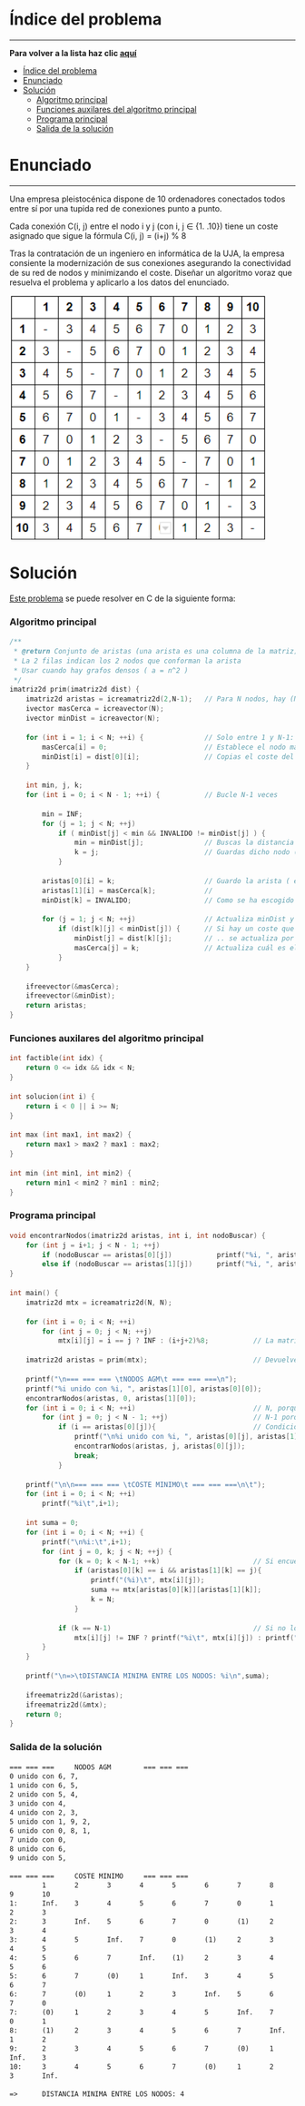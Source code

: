 # Índice del problema

***

**Para volver a la lista haz clic [aquí](./Index.md)**

<!-- TOC -->
* [Índice del problema](#índice-del-problema)
* [Enunciado](#enunciado)
* [Solución](#solución)
    * [Algoritmo principal](#algoritmo-principal)
    * [Funciones auxilares del algoritmo principal](#funciones-auxilares-del-algoritmo-principal)
    * [Programa principal](#programa-principal)
    * [Salida de la solución](#salida-de-la-solución)
<!-- TOC -->

# Enunciado

***

Una empresa pleistocénica dispone de 10 ordenadores conectados todos
entre sí por una tupida red de conexiones punto a punto. 

Cada conexión C(i, j) entre el nodo i y j (con i, j ∈ {1. .10}) tiene un coste asignado que sigue la fórmula
C(i, j) = (i+j) % 8

Tras la contratación de un ingeniero en informática de la UJA, la 
empresa consiente la modernización de sus conexiones asegurando la
conectividad de su red de nodos y minimizando el coste. Diseñar un
algoritmo voraz que resuelva el problema y aplicarlo a los datos del enunciado.

![descripcion](./relacion3.png "titulo")


# Solución
[Este problema](#enunciado) se puede resolver en C de la siguiente forma:

### Algoritmo principal

```c
/**
 * @return Conjunto de aristas (una arista es una columna de la matriz)
 * La 2 filas indican los 2 nodos que conforman la arista
 * Usar cuando hay grafos densos ( a = n^2 )
 */
imatriz2d prim(imatriz2d dist) {
    imatriz2d aristas = icreamatriz2d(2,N-1);   // Para N nodos, hay (N-1) aristas
    ivector masCerca = icreavector(N);
    ivector minDist = icreavector(N);
  
    for (int i = 1; i < N; ++i) {               // Solo entre 1 y N-1: el 0 no tiene sentido (el mismo nodo)
        masCerca[i] = 0;                        // Establece el nodo más cercano
        minDist[i] = dist[0][i];                // Copias el coste del primer nodo (el 0)
    }
  
    int min, j, k;
    for (int i = 0; i < N - 1; ++i) {           // Bucle N-1 veces

        min = INF;
        for (j = 1; j < N; ++j)
            if ( minDist[j] < min && INVALIDO != minDist[j] ) {
                min = minDist[j];               // Buscas la distancia mínima para el nodo actual
                k = j;                          // Guardas dicho nodo (k)
            }
    
        aristas[0][i] = k;                      // Guardo la arista ( el par de nodos {k, masCerca[k]} )
        aristas[1][i] = masCerca[k];            //
        minDist[k] = INVALIDO;                  // Como se ha escogido la arista, invalidamos la distancia para k
    
        for (j = 1; j < N; ++j)                 // Actualiza minDist y masCerca para la siguiente iteracion
            if (dist[k][j] < minDist[j]) {      // Si hay un coste que es menor al supuesto ..
                minDist[j] = dist[k][j];        // .. se actualiza por el nuevo mínimo
                masCerca[j] = k;                // Actualiza cuál es el nodo más cercano, que es k
            }
    }
  
    ifreevector(&masCerca);
    ifreevector(&minDist);
    return aristas;
}
```

### Funciones auxilares del algoritmo principal

````c
int factible(int idx) {
    return 0 <= idx && idx < N;
}

int solucion(int i) {
    return i < 0 || i >= N;
}

int max (int max1, int max2) {
    return max1 > max2 ? max1 : max2;
}

int min (int min1, int min2) {
    return min1 < min2 ? min1 : min2;
}
````

### Programa principal

````c
void encontrarNodos(imatriz2d aristas, int i, int nodoBuscar) {
    for (int j = i+1; j < N - 1; ++j)
        if (nodoBuscar == aristas[0][j])           printf("%i, ", aristas[1][j]);
        else if (nodoBuscar == aristas[1][j])      printf("%i, ", aristas[0][j]);
}

int main() {
    imatriz2d mtx = icreamatriz2d(N, N);

    for (int i = 0; i < N; ++i)
        for (int j = 0; j < N; ++j)
            mtx[i][j] = i == j ? INF : (i+j+2)%8;           // La matriz de adyacencias tiene longitudes mayores o iguales a 0

    imatriz2d aristas = prim(mtx);                          // Devuelve una matriz de dimensiones 2 filas y (N-1) columnas

    printf("\n=== === === \tNODOS AGM\t === === ===\n"); 
    printf("%i unido con %i, ", aristas[1][0], aristas[0][0]);
    encontrarNodos(aristas, 0, aristas[1][0]);
    for (int i = 0; i < N; ++i)                             // N, porque es para todos los nodos
        for (int j = 0; j < N - 1; ++j)                     // N-1 porque recorre las aristas
            if (i == aristas[0][j]){                        // Condición: Mostrar las aristas ordenadas (usando i)
                printf("\n%i unido con %i, ", aristas[0][j], aristas[1][j]);
                encontrarNodos(aristas, j, aristas[0][j]);
                break;
            }

    printf("\n\n=== === === \tCOSTE MINIMO\t === === ===\n\t"); 
    for (int i = 0; i < N; ++i)
        printf("%i\t",i+1);

    int suma = 0;
    for (int i = 0; i < N; ++i) {
        printf("\n%i:\t",i+1);
        for (int j = 0, k; j < N; ++j) {
            for (k = 0; k < N-1; ++k)                       // Si encuentra una arista del AGM, se marca entre paréntesis
                if (aristas[0][k] == i && aristas[1][k] == j){
                    printf("(%i)\t", mtx[i][j]);
                    suma += mtx[aristas[0][k]][aristas[1][k]];
                    k = N;
                }

            if (k == N-1)                                   // Si no lo encuentra, muestra el dato tal cual
                mtx[i][j] != INF ? printf("%i\t", mtx[i][j]) : printf("Inf.\t");
        }
    }

    printf("\n=>\tDISTANCIA MINIMA ENTRE LOS NODOS: %i\n",suma);

    ifreematriz2d(&aristas);
    ifreematriz2d(&mtx);
    return 0;
}
````

### Salida de la solución

```
=== === ===     NODOS AGM        === === ===
0 unido con 6, 7,
1 unido con 6, 5,
2 unido con 5, 4,
3 unido con 4,
4 unido con 2, 3,
5 unido con 1, 9, 2,
6 unido con 0, 8, 1,
7 unido con 0,
8 unido con 6,
9 unido con 5,

=== === ===     COSTE MINIMO     === === ===
        1       2       3       4       5       6       7       8       9       10
1:      Inf.    3       4       5       6       7       0       1       2       3
2:      3       Inf.    5       6       7       0       (1)     2       3       4
3:      4       5       Inf.    7       0       (1)     2       3       4       5
4:      5       6       7       Inf.    (1)     2       3       4       5       6
5:      6       7       (0)     1       Inf.    3       4       5       6       7
6:      7       (0)     1       2       3       Inf.    5       6       7       0
7:      (0)     1       2       3       4       5       Inf.    7       0       1
8:      (1)     2       3       4       5       6       7       Inf.    1       2
9:      2       3       4       5       6       7       (0)     1       Inf.    3
10:     3       4       5       6       7       (0)     1       2       3       Inf.

=>      DISTANCIA MINIMA ENTRE LOS NODOS: 4
```